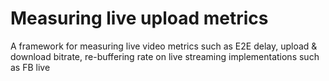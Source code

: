 # Measuring live upload metrics

A framework for measuring live video metrics such as E2E delay, upload & download bitrate, re-buffering rate on live streaming implementations such as FB live